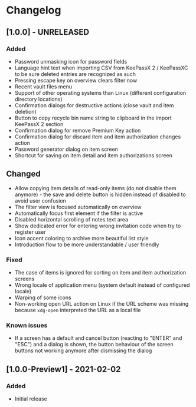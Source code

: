 # Changelog

## [1.0.0] - UNRELEASED

### Added
- Password unmasking icon for password fields
- Language hint text when importing CSV from KeePassX 2 / KeePassXC to be sure deleted entries are recognized as such
- Pressing escape key on overview clears filter now
- Recent vault files menu
- Support of other operating systems than Linux (different configuration directory locations)
- Confirmation dialogs for destructive actions (close vault and item deletion)
- Button to copy recycle bin name string to clipboard in the import KeePassX 2 section
- Confirmation dialog for remove Premium Key action
- Confirmation dialog for discard item and item authorization changes action
- Password generator dialog on item screen
- Shortcut for saving on item detail and item authorizations screen

## Changed
- Allow copying item details of read-only items (do not disable them anymore) - the save and delete button is hidden instead of disabled to avoid user confusion
- The filter view is focused automatically on overview
- Automatically focus first element if the filter is active
- Disabled horizontal scrolling of notes text area
- Show dedicated error for entering wrong invitation code when try to register user
- Icon accent coloring to archive more beautiful list style
- Introduction flow to be more understandable / user friendly

### Fixed
- The case of items is ignored for sorting on item and item authorization screens
- Wrong locale of application menu (system default instead of configured locale)
- Warping of some icons
- Non-working open URL action on Linux if the URL scheme was missing because `xdg-open` interpreted the URL as a local file

### Known issues
- If a screen has a default and cancel button (reacting to "ENTER" and "ESC") and a dialog is shown, the button behaviour of the screen buttons not working anymore after dismissing the dialog

## [1.0.0-Preview1] - 2021-02-02

### Added
- Initial release
